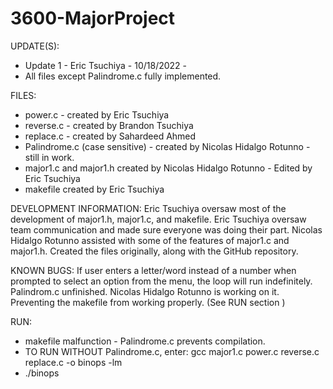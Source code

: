 # 3600-MajorProject

UPDATE(S):
- Update 1 - Eric Tsuchiya - 10/18/2022 -
-   All files except Palindrome.c fully implemented.

FILES:
-   power.c - created by Eric Tsuchiya
-   reverse.c - created by Brandon Tsuchiya
-   replace.c - created by Sahardeed Ahmed
-   Palindrome.c (case sensitive) - created by Nicolas Hidalgo Rotunno - still in work.
-   major1.c and major1.h created by Nicolas Hidalgo Rotunno - Edited by Eric Tsuchiya
-   makefile created by Eric Tsuchiya

DEVELOPMENT INFORMATION:
Eric Tsuchiya oversaw most of the development of major1.h, major1.c, and makefile.
Eric Tsuchiya oversaw team communication and made sure everyone was doing their part.
Nicolas Hidalgo Rotunno assisted with some of the features of major1.c and major1.h. Created the files originally, along with the GitHub repository.

KNOWN BUGS:
If user enters a letter/word instead of a number when prompted to select an option from the menu, the loop will run indefinitely.
Palindrom.c unfinished. Nicolas Hidalgo Rotunno is working on it. Preventing the makefile from working properly. (See RUN section )

RUN:
- makefile malfunction - Palindrome.c prevents compilation.
- TO RUN WITHOUT Palindrome.c, enter: gcc major1.c power.c reverse.c replace.c -o binops -lm
- ./binops
